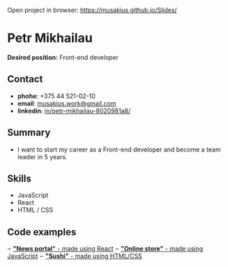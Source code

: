 Open project in browser: https://musakius.github.io/Slides/
# Petr Mikhailau
**Desired position:** Front-end developer
## Contact 
- **phohe**: +375 44 521-02-10
- **email**: musakius.work@gmail.com
- **linkedin**: [in/petr-mikhailau-8020981a8/](https://www.linkedin.com/in/petr-mikhailau-8020981a8/)
## Summary
- I want to start my career as a
Front-end developer and become
a team leader in 5 years.
## Skills
- JavaScript
- React
- HTML / CSS
## Code examples
‒ [**"News portal"** - made using React](https://github.com/ElvisKrop/media-react)
‒ [**"Online store"** - made using JavaScript](https://github.com/musakius/online-store_JavaScript)
‒ [**"Sushi"** - made using HTML/CSS](https://github.com/musakius/Sushi_delivery_store)

